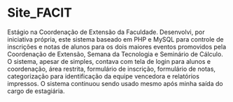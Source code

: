 # Site_FACIT
Estágio na Coordenação de Extensão da Faculdade. Desenvolvi, por iniciativa própria, este sistema baseado em PHP e MySQL para controle de inscrições e notas de alunos para os dois maiores eventos promovidos pela Coordenação de Extensão, Semana da Tecnologia e Seminário de Cálculo. O sistema, apesar de simples, contava com tela de login para alunos e coordenação, área restrita, formulário de inscrição, formulário de notas, categorização para identificação da equipe vencedora e relatórios impressos. O sistema continuou sendo usado mesmo após minha saída do cargo de estagiária.
